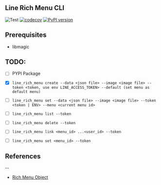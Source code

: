 Line Rich Menu CLI
---

![Test](https://github.com/hackinteach/line-rich-menu-python/actions/workflows/test.yml/badge.svg)
[![codecov](https://codecov.io/gh/hackinteach/line-rich-menu-python/branch/main/graph/badge.svg?token=KFZPEH3YNR)](https://codecov.io/gh/hackinteach/line-rich-menu-python)
[![PyPI version](https://badge.fury.io/py/line-rich-menu.svg)](https://badge.fury.io/py/line-rich-menu)

## Prerequisites
- libmagic


## TODO:
- [ ] PYPI Package

- [x] `line_rich_menu create --data <json file> --image <image file> --token <token, use env LINE_ACCESS_TOKEN> --default (set menu as default menu)`

- [ ] `line_rich_menu set --data <json file> --image <image file> --token <token | ENV> --menu <current menu id>`

- [ ] `line_rich_menu list --token`

- [ ] `line_rich_menu delete --token`

- [ ] `line_rich_menu link <menu_id> ...<user_id> --token`

- [ ] `line_rich_menu set <menu_id> --token`

## References
--
- [Rich Menu Object](https://developers.line.biz/en/reference/messaging-api/#rich-menu-object)
